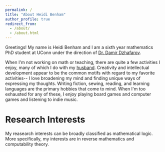 ```yaml
---
permalink: /
title: "About Heidi Benham"
author_profile: true
redirect_from: 
  - /about/
  - /about.html
---
```


Greetings! My name is Heidi Benham and I am a sixth year mathematics PhD student at UConn under the direction of [Dr. Damir Dzhafarov](https://www.damirdzhafarov.com/). 

When I'm not working on math or teaching, there are quite a few activities I enjoy, many of which I do with my [husband](https://dionmann.github.io/). Creativity and intellectual development appear to be the common motifs with regard to my favorite activities-- I love broadening my mind and finding unique ways of expressing my thoughts. Writing fiction, sewing, reading, and learning languages are the primary hobbies that come to mind. When I'm too exhausted for any of these, I enjoy playing board games and computer games and listening to indie music.

Research Interests
=====

My reasearch interests can be broadly classified as mathematical logic. More specifically, my interests are in reverse mathematics and computability theory. 
